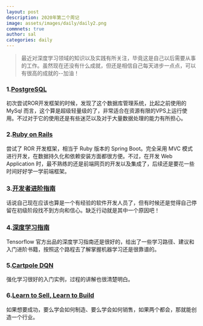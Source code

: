 ```yaml
---
layout: post
description: 2020年第二个周记
image: assets/images/daily/daily2.png
commnets: true
author: sal
categories: daily
---
```

> 最近对深度学习领域的知识以及实践有所关注，毕竟这是自己以后需要从事的工作。虽然现在还没有什么成就，但还是相信自己每天进步一点点，可以有很高的成就的--加油！

### 1.[PostgreSQL](https://www.postgresql.org)
初次尝试ROR开发框架的时候，发现了这个数据库管理系统，比起之前使用的 MySql 而言，这个算是超级轻量级的了，非常适合在资源有限的VPS上运行使用。不过对于它的使用还是有些迷茫以及对于大量数据处理的能力有所担心。

### 2.[Ruby on Rails](https://rubyonrails.org)
尝试了 ROR 开发框架，相当于 Ruby 版本的 Spring Boot。完全采用 MVC 模式进行开发，在数据持久化和依赖安装方面都很方便。不过，在开发 Web Application 时，最不熟练的还是前端网页的开发以及集成了，后续还是要花一些时间好好学一学前端框架。

### 3.[开发者进阶指南](https://hackernoon.com/recommended-books-blogs-for-software-engineers-8a4351abe804)
话说自己现在应该也算是一个有经验的软件开发人员了，但有时候还是觉得自己停留在初级阶段找不到方向和信心。缺乏行动就是其中一个原因吧！

### 4.[深度学习指南](https://www.tensorflow.org/resources/learn-ml)
Tensorflow 官方出品的深度学习指南还是很好的，给出了一些学习路径、建议和入门进阶书籍，按照这个路程去了解掌握机器学习还是很靠谱的。

### 5.[Cartpole DQN](https://towardsdatascience.com/cartpole-introduction-to-reinforcement-learning-ed0eb5b58288)
强化学习很好的入门实例，过程的讲解也很清楚明白。

### 6.[Learn to Sell, Learn to Build](https://nav.al/build-sell)
如果想要成功，要么学会如何制造、要么学会如何销售，如果两个都会，那就能创造一个行业。
